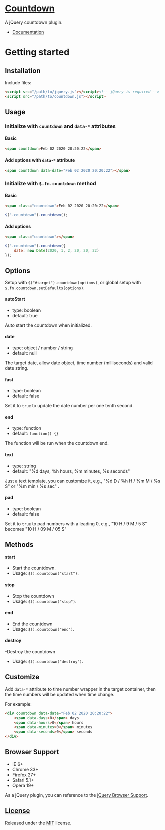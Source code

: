 # [Countdown](http://fengyuanchen.github.io/countdown)

A jQuery countdown plugin.

- [Documentation](http://fengyuanchen.github.io/countdown)


# Getting started


## Installation

Include files:

```html
<script src="/path/to/jquery.js"></script><!-- jQuery is required -->
<script src="/path/to/countdown.js"></script>
```


## Usage

### Initialize with `countdown` and `data-*` attributes

#### Basic

```html
<span countdown>Feb 02 2020 20:20:22</span>
```

#### Add options with `data-*` attribute

```html
<span countdown data-date="Feb 02 2020 20:20:22"></span>
```


### Initialize with `$.fn.countdown` method

#### Basic

```html
<span class="countdown">Feb 02 2020 20:20:22</span>
```

```javascript
$(".countdown").countdown();
```

#### Add options

```html
<span class="countdown"></span>
```

```javascript
$(".countdown").countdown({
    date: new Date(2020, 1, 2, 20, 20, 22)
});
```


## Options

Setup with `$("#target").countdown(options)`, or global setup with `$.fn.countdown.setDefaults(options)`.

#### autoStart

* type: boolean
* default: true

Auto start the countdown when initialized.


#### date

* type: object / number / string
* default: null

The target date, allow date object, time number (milliseconds) and valid date string.


#### fast

* type: boolean
* default: false

Set it to `true` to update the date number per one tenth second.


#### end

* type: function
* default: `function() {}`

The function will be run when the countdown end.


#### text

* type: string
* default: "%d days, %h hours, %m minutes, %s seconds"

Just a text template, you can customize it, e.g., "%d D / %h H / %m M / %s S" or "%m min / %s sec" .


#### pad

* type: boolean
* default: false

Set it to `true` to pad numbers with a leading 0, e.g., "10 H / 9 M / 5 S" becomes "10 H / 09 M / 05 S"
 

## Methods

#### start

- Start the countdown.
- Usage: `$().countdown("start")`.


#### stop

- Stop the countdown
- Usage: `$().countdown("stop")`.


#### end

- End the countdown
- Usage: `$().countdown("end")`.


#### destroy

-Destroy the countdown
- Usage: `$().countdown("destroy")`.



## Customize

Add `data-*` attribute to time number wrapper in the target container, then the time numbers will be updated when time change.

For example:

```html
<div countdown data-date="Feb 02 2020 20:20:22">
    <span data-days>0</span> days
    <span data-hours>0</span> hours
    <span data-minutes>0</span> minutes
    <span data-seconds>0</span> seconds
</div>
```


## Browser Support

- IE 6+
- Chrome 33+
- Firefox 27+
- Safari 5.1+
- Opera 19+

As a jQuery plugin, you can reference to the [jQuery Browser Support](http://jquery.com/browser-support/).



## [License](https://github.com/fengyuanchen/countdown/blob/master/LICENSE.md)

Released under the [MIT](http://opensource.org/licenses/mit-license.html) license.
